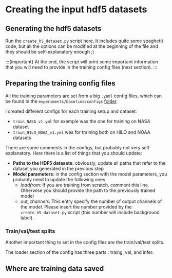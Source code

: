 # Creating the input hdf5 datasets

## Generating the hdf5 datasets
Run the `create_h5_dataset.py` script [here](https://github.com/abailoni/coral-data-baseline/blob/main/experiments/baseline/extra-scripts/create_h5_dataset.py). It includes quite some spaghetti code, but all the options can be modified at the beginning of the file and they should be self-explanatory enough ;)

:::{important}
At the end, the script will print some important information that you will need to provide in the training config files (next section). 
:::

## Preparing the training config files
All the training parameters are set from a big `.yaml` config files, which can be found in the `experiments/baseline/configs` [folder](https://github.com/abailoni/coral-data-baseline/tree/main/experiments/baseline/configs).

I created different configs for each training setup and dataset:

- `train_NASA_v1.yml` for example was the one for training on NASA dataset
- `train_HILO_NOAA_v1.yml` was for training both on HILO and NOAA datasets

There are some comments in the configs, but probably not very self-explanatory. Here there is a list of things that you should update:

- **Paths to the HDF5 datasets:** obviously, update all paths that refer to the dataset you generated in the previous step
- **Model parameters**: in the config section with the model parameters, you probably need to update the following ones 
  - _loadfrom_: If you are training from scratch, comment this line. Otherwise you should provide the path to the previously trained model
  - _out_channels_: This entry specify the number of output channels of the model. Please insert the number provided by the `create_h5_dataset.py` script (this number will include background label).

### Train/val/test splits
Another important thing to set in the config files are the train/val/test splits.

The loader section of the config has three parts : traing, val, and infer.

## Where are training data saved


